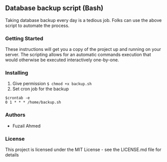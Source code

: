 ## Database backup script (Bash)
Taking database backup every day is a tedious job. Folks can use the above script to automate the process.

### Getting Started
These instructions will get you a copy of the project up and running on your server.
The scripting allows for an automatic commands execution that would otherwise be executed interactively one-by-one.

### Installing
1. Give permission 
`$ chmod +x backup.sh`
2. Set cron job for the backup
```
$crontab -e
0 1 * * * /home/backup.sh
```

### Authors
* Fuzail Ahmed

### License
This project is licensed under the MIT License - see the LICENSE.md file for details
